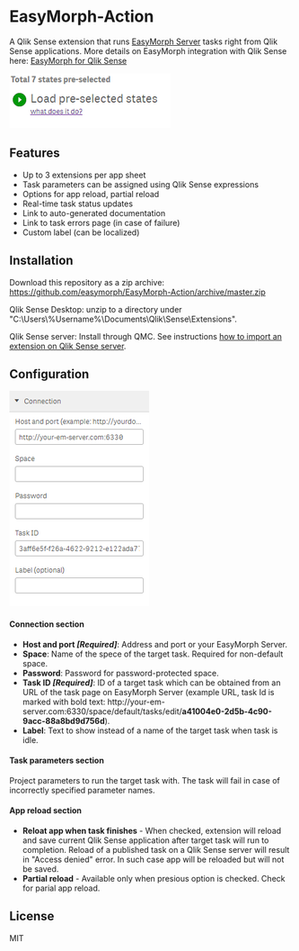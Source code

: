 # EasyMorph-Action
A Qlik Sense extension that runs [EasyMorph Server](http://easymorph.com/server.html) tasks right from Qlik Sense applications. More details on EasyMorph integration with Qlik Sense here: [EasyMorph for Qlik Sense](http://easymorph.com/for/qlik.html)

![EasyMorph-Action extension example](./readme_01.gif)

## Features

* Up to 3 extensions per app sheet
* Task parameters can be assigned using Qlik Sense expressions
* Options for app reload, partial reload
* Real-time task status updates
* Link to auto-generated documentation
* Link to task errors page (in case of failure)
* Custom label (can be localized)

## Installation

Download this repository as a zip archive: https://github.com/easymorph/EasyMorph-Action/archive/master.zip

Qlik Sense Desktop: unzip to a directory under "C:\Users\\%Username%\Documents\Qlik\Sense\Extensions\".

Qlik Sense server: Install through QMC. See instructions [how to import an extension on Qlik Sense server](http://help.qlik.com/en-US/sense/Subsystems/ManagementConsole/Content/import-extensions.htm).

## Configuration

![EasyMorph-Action connection options](./readme_02.png)

#### Connection section

* **Host and port _[Required]_**: Address and port or your EasyMorph Server.
* **Space**: Name of the spece of the target task. Required for non-default space.
* **Password**: Password for password-protected space.
* **Task ID _[Required]_**: ID of a target task which can be obtained from an URL of the task page on EasyMorph Server (example URL, task Id is marked with bold text: http://<i></i>your-em-server.com:6330/space/default/tasks/edit/**a41004e0-2d5b-4c90-9acc-88a8bd9d756d**).
* **Label**: Text to show instead of a name of the target task when task is idle.

#### Task parameters section

Project parameters to run the target task with. The task will fail in case of incorrectly specified parameter names.

#### App reload section

* **Reloat app when task finishes** - When checked, extension will reload and save current Qlik Sense application after target task will run to completion. Reload of a published task on a Qlik Sense server will result in "Access denied" error. In such case app will be reloaded but will not be saved.
* **Partial reload** - Available only when presious option is checked. Check for parial app reload.

## License

MIT
